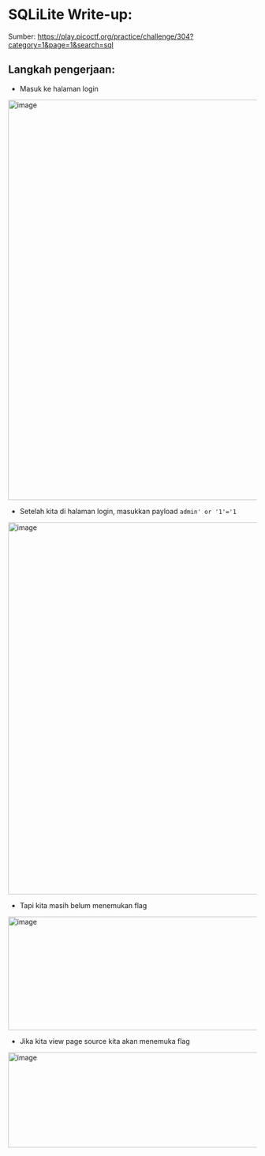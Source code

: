 # SQLiLite Write-up:

Sumber: 
https://play.picoctf.org/practice/challenge/304?category=1&page=1&search=sql

## Langkah pengerjaan:
* Masuk ke halaman login
<img width="946" height="811" alt="image" src="https://github.com/user-attachments/assets/e359a5db-d510-40c4-bab2-3564b0068944" />

* Setelah kita di halaman login, masukkan payload `admin' or '1'='1`
<img width="1918" height="754" alt="image" src="https://github.com/user-attachments/assets/5436c1e4-e366-4f04-9087-6004fa0235cc" />

* Tapi kita masih belum menemukan flag
<img width="917" height="230" alt="image" src="https://github.com/user-attachments/assets/61be9d3c-824f-4255-b556-8141f3bbd244" />

* Jika kita view page source kita akan menemuka flag
<img width="1433" height="193" alt="image" src="https://github.com/user-attachments/assets/655dd024-c8a2-4c7a-9baf-40e91d28cd93" />
